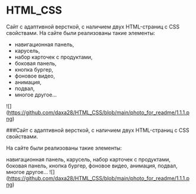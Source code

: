 # HTML_CSS

Сайт с адаптивной версткой, с наличием двух HTML-страниц с CSS свойствами. 
На сайте были реализованы такие элементы:  
- навигационная панель, 
- карусель,
- набор карточек с продуктами,
- боковая панель,
- кнопка бургер,
- фоновое видео,
- анимация,
- подвал,
- многое другое…

![] (https://github.com/daxa28/HTML_CSS/blob/main/photo_for_readme/1.1.1.png)


###Сайт с адаптивной версткой, с наличием двух HTML-страниц с CSS свойствами. 

На сайте были реализованы такие элементы:

навигационная панель,
карусель,
набор карточек с продуктами,
боковая панель,
кнопка бургер,
фоновое видео,
анимация,
подвал,
многое другое…
![] (https://github.com/daxa28/HTML_CSS/blob/main/photo_for_readme/1.1.1.png)
